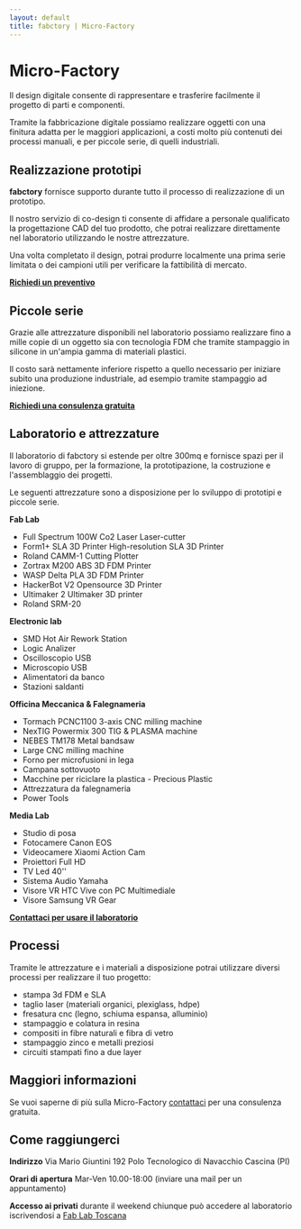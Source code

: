 ```yaml
---
layout: default
title: fabctory | Micro-Factory
---
```


# Micro-Factory

Il design digitale consente di rappresentare e trasferire facilmente il progetto di parti e componenti.

Tramite la fabbricazione digitale possiamo realizzare oggetti con una finitura adatta per le maggiori applicazioni, a costi molto più contenuti dei processi manuali, e per piccole serie, di quelli industriali.

## Realizzazione prototipi

**fabctory** fornisce supporto durante tutto il processo di realizzazione di un prototipo. 

Il nostro servizio di co-design ti consente di affidare a personale qualificato la progettazione CAD del tuo prodotto, che potrai realizzare direttamente nel laboratorio utilizzando le nostre attrezzature. 

Una volta completato il design, potrai produrre localmente una prima serie limitata o dei campioni utili per verificare la fattibilità di mercato.

<i class="fa fa-exclamation-circle"></i> **[Richiedi un preventivo](mailto:info@fabctory.com)**

## Piccole serie

Grazie alle attrezzature disponibili nel laboratorio possiamo realizzare fino a mille copie di un oggetto sia con tecnologia FDM che tramite stampaggio in silicone in un'ampia gamma di materiali plastici. 

Il costo sarà nettamente inferiore rispetto a quello necessario per iniziare subito una produzione industriale, ad esempio tramite stampaggio ad iniezione.

<i class="fa fa-exclamation-circle"></i> **[Richiedi una consulenza gratuita](mailto:info@fabctory.com)**

## Laboratorio e attrezzature

Il laboratorio di fabctory si estende per oltre 300mq e fornisce spazi per il lavoro di gruppo, per la formazione, la prototipazione, la costruzione e l'assemblaggio dei progetti.

Le seguenti attrezzature sono a disposizione per lo sviluppo di prototipi e piccole serie.

<i class="fa fa-caret-right"></i> **Fab Lab**

- Full Spectrum 100W Co2 Laser Laser-cutter
- Form1+ SLA 3D Printer High-resolution SLA 3D Printer
- Roland CAMM-1 Cutting Plotter
- Zortrax M200 ABS 3D FDM Printer
- WASP Delta PLA 3D FDM Printer
- HackerBot V2 Opensource 3D Printer
- Ultimaker 2 Ultimaker 3D printer
- Roland SRM-20 

<i class="fa fa-caret-right"></i> **Electronic lab**

- SMD Hot Air Rework Station
- Logic Analizer
- Oscilloscopio USB
- Microscopio USB
- Alimentatori da banco
- Stazioni saldanti

<i class="fa fa-caret-right"></i> **Officina Meccanica & Falegnameria**
- Tormach PCNC1100 3-axis CNC milling machine
- NexTIG Powermix 300 TIG & PLASMA machine
- NEBES TM178 Metal bandsaw
- Large CNC milling machine
- Forno per microfusioni in lega
- Campana sottovuoto
- Macchine per riciclare la plastica - Precious Plastic
- Attrezzatura da falegnameria
- Power Tools

<i class="fa fa-caret-right"></i> **Media Lab**
- Studio di posa
- Fotocamere Canon EOS
- Videocamere Xiaomi Action Cam
- Proiettori Full HD
- TV Led 40''
- Sistema Audio Yamaha
- Visore VR HTC Vive con PC Multimediale
- Visore Samsung VR Gear

<i class="fa fa-exclamation-circle"></i>  **[Contattaci per usare il laboratorio](mailto:info@fabctory.com)**

## Processi

Tramite le attrezzature e i materiali a disposizione potrai utilizzare diversi processi per realizzare il tuo progetto:

- stampa 3d FDM e SLA
- taglio laser (materiali organici, plexiglass, hdpe)
- fresatura cnc  (legno, schiuma espansa, alluminio)
- stampaggio e colatura in resina
- compositi in fibre naturali e fibra di vetro
- stampaggio zinco e metalli preziosi
- circuiti stampati fino a due layer

## Maggiori informazioni

Se vuoi saperne di più sulla Micro-Factory [contattaci](mailto:info@fabctory.com) per una consulenza gratuita.


## Come raggiungerci

**<i class="fa fa-map-marker"></i> Indirizzo**
Via Mario Giuntini 192
Polo Tecnologico di Navacchio
Cascina (PI)

**<i class="fa fa-calendar"></i> Orari di apertura** 
Mar-Ven 10.00-18:00 
(inviare una mail per un appuntamento)

**<i class="fa fa-users"></i> Accesso ai privati** durante il weekend chiunque può accedere al laboratorio iscrivendosi a [Fab Lab Toscana](http://wiki.fablabtoscana.it/Joining)

